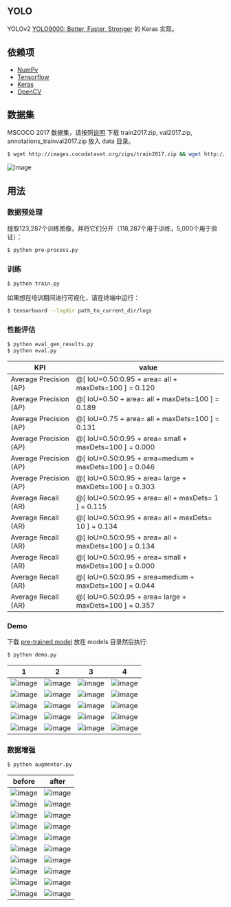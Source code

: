 ## YOLO

YOLOv2 [YOLO9000: Better, Faster, Stronger](https://arxiv.org/abs/1612.08242) 的 Keras 实现。

## 依赖项

- [NumPy](http://docs.scipy.org/doc/numpy-1.10.1/user/install.html)
- [Tensorflow](https://www.tensorflow.org/versions/r0.8/get_started/os_setup.html)
- [Keras](https://keras.io/#installation)
- [OpenCV](https://opencv-python-tutroals.readthedocs.io/en/latest/)

## 数据集

MSCOCO 2017 数据集，请按照[说明](http://cocodataset.org/#download) 下载 train2017.zip, val2017.zip, annotations_trainval2017.zip 放入 data 目录。

```bash
$ wget http://images.cocodataset.org/zips/train2017.zip && wget http://images.cocodataset.org/zips/val2017.zip && wget http://images.cocodataset.org/annotations/annotations_trainval2017.zip
```

![image](https://github.com/foamliu/YOLO/raw/master/images/COCO_2017.png)

## 用法

### 数据预处理
提取123,287个训练图像，并将它们分开（118,287个用于训练，5,000个用于验证）：
```bash
$ python pre-process.py
```

### 训练
```bash
$ python train.py
```

如果想在培训期间进行可视化，请在终端中运行：
```bash
$ tensorboard --logdir path_to_current_dir/logs
```

### 性能评估

```bash
$ python eval_gen_results.py
$ python eval.py
```
KPI|value|
|---|---|
 Average Precision  (AP)| @[ IoU=0.50:0.95 + area=   all + maxDets=100 ] = 0.120|
 Average Precision  (AP)| @[ IoU=0.50      + area=   all + maxDets=100 ] = 0.189|
 Average Precision  (AP)| @[ IoU=0.75      + area=   all + maxDets=100 ] = 0.131|
 Average Precision  (AP)| @[ IoU=0.50:0.95 + area= small + maxDets=100 ] = 0.000|
 Average Precision  (AP)| @[ IoU=0.50:0.95 + area=medium + maxDets=100 ] = 0.046|
 Average Precision  (AP)| @[ IoU=0.50:0.95 + area= large + maxDets=100 ] = 0.303|
 Average Recall     (AR)| @[ IoU=0.50:0.95 + area=   all + maxDets=  1 ] = 0.115|
 Average Recall     (AR)| @[ IoU=0.50:0.95 + area=   all + maxDets= 10 ] = 0.134|
 Average Recall     (AR)| @[ IoU=0.50:0.95 + area=   all + maxDets=100 ] = 0.134|
 Average Recall     (AR)| @[ IoU=0.50:0.95 + area= small + maxDets=100 ] = 0.000|
 Average Recall     (AR)| @[ IoU=0.50:0.95 + area=medium + maxDets=100 ] = 0.044|
 Average Recall     (AR)| @[ IoU=0.50:0.95 + area= large + maxDets=100 ] = 0.357|

### Demo
下载 [pre-trained model](https://github.com/foamliu/Scene-Classification/releases/download/v1.0/model.11-0.6262.hdf5) 放在 models 目录然后执行:

```bash
$ python demo.py
```

|1|2|3|4|
|---|---|---|---|
|![image](https://github.com/foamliu/YOLO/raw/master/images/0_out.png)|![image](https://github.com/foamliu/YOLO/raw/master/images/5_out.png)|![image](https://github.com/foamliu/YOLO/raw/master/images/10_out.png)|![image](https://github.com/foamliu/YOLO/raw/master/images/15_out.png)|
|![image](https://github.com/foamliu/YOLO/raw/master/images/1_out.png)|![image](https://github.com/foamliu/YOLO/raw/master/images/6_out.png)|![image](https://github.com/foamliu/YOLO/raw/master/images/11_out.png)|![image](https://github.com/foamliu/YOLO/raw/master/images/16_out.png)|
|![image](https://github.com/foamliu/YOLO/raw/master/images/2_out.png)|![image](https://github.com/foamliu/YOLO/raw/master/images/7_out.png)|![image](https://github.com/foamliu/YOLO/raw/master/images/12_out.png)|![image](https://github.com/foamliu/YOLO/raw/master/images/17_out.png)|
|![image](https://github.com/foamliu/YOLO/raw/master/images/3_out.png)|![image](https://github.com/foamliu/YOLO/raw/master/images/8_out.png)|![image](https://github.com/foamliu/YOLO/raw/master/images/13_out.png)|![image](https://github.com/foamliu/YOLO/raw/master/images/18_out.png)|
|![image](https://github.com/foamliu/YOLO/raw/master/images/4_out.png)|![image](https://github.com/foamliu/YOLO/raw/master/images/9_out.png)|![image](https://github.com/foamliu/YOLO/raw/master/images/14_out.png)|![image](https://github.com/foamliu/YOLO/raw/master/images/19_out.png)|

### 数据增强

```bash
$ python augmentor.py
```
|before|after|
|---|---|
|![image](https://github.com/foamliu/YOLO/raw/master/images/imgaug_before_0.png)|![image](https://github.com/foamliu/YOLO/raw/master/images/imgaug_after_0.png)|
|![image](https://github.com/foamliu/YOLO/raw/master/images/imgaug_before_1.png)|![image](https://github.com/foamliu/YOLO/raw/master/images/imgaug_after_1.png)|
|![image](https://github.com/foamliu/YOLO/raw/master/images/imgaug_before_2.png)|![image](https://github.com/foamliu/YOLO/raw/master/images/imgaug_after_2.png)|
|![image](https://github.com/foamliu/YOLO/raw/master/images/imgaug_before_3.png)|![image](https://github.com/foamliu/YOLO/raw/master/images/imgaug_after_3.png)|
|![image](https://github.com/foamliu/YOLO/raw/master/images/imgaug_before_4.png)|![image](https://github.com/foamliu/YOLO/raw/master/images/imgaug_after_4.png)|
|![image](https://github.com/foamliu/YOLO/raw/master/images/imgaug_before_5.png)|![image](https://github.com/foamliu/YOLO/raw/master/images/imgaug_after_5.png)|
|![image](https://github.com/foamliu/YOLO/raw/master/images/imgaug_before_6.png)|![image](https://github.com/foamliu/YOLO/raw/master/images/imgaug_after_6.png)|
|![image](https://github.com/foamliu/YOLO/raw/master/images/imgaug_before_7.png)|![image](https://github.com/foamliu/YOLO/raw/master/images/imgaug_after_7.png)|
|![image](https://github.com/foamliu/YOLO/raw/master/images/imgaug_before_8.png)|![image](https://github.com/foamliu/YOLO/raw/master/images/imgaug_after_8.png)|
|![image](https://github.com/foamliu/YOLO/raw/master/images/imgaug_before_9.png)|![image](https://github.com/foamliu/YOLO/raw/master/images/imgaug_after_9.png)|

